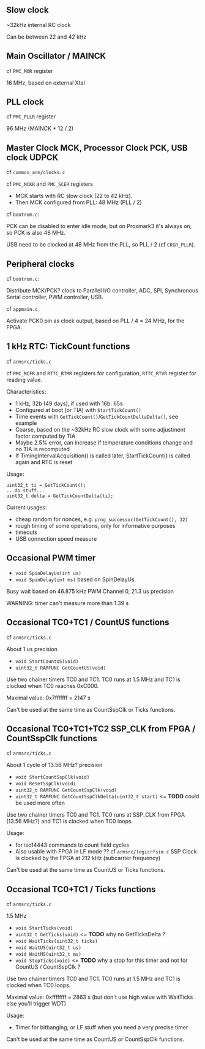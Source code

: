 ## Slow clock

~32kHz internal RC clock

Can be between 22 and 42 kHz

## Main Oscillator / MAINCK

cf `PMC_MOR` register

16 MHz, based on external Xtal

## PLL clock

cf `PMC_PLLR` register

96 MHz (MAINCK * 12 / 2)

## Master Clock MCK, Processor Clock PCK, USB clock UDPCK

cf `common_arm/clocks.c`

cf `PMC_MCKR` and `PMC_SCER` registers

* MCK starts with RC slow clock (22 to 42 kHz).
* Then MCK configured from PLL: 48 MHz (PLL / 2)

cf `bootrom.c`:

PCK can be disabled to enter idle mode, but on Proxmark3 it's always on, so PCK is also 48 MHz.

USB need to be clocked at 48 MHz from the PLL, so PLL / 2 (cf `CKGR_PLLR`).


## Peripheral clocks

cf `bootrom.c`:

Distribute MCK/PCK? clock to Parallel I/O controller, ADC, SPI, Synchronous Serial controller, PWM controller, USB.

cf `appmain.c`

Activate PCK0 pin as clock output, based on PLL / 4 = 24 MHz, for the FPGA.

## 1 kHz RTC: TickCount functions

cf `armsrc/ticks.c`

cf `PMC_MCFR` and `RTTC_RTMR` registers for configuration, `RTTC_RTVR` register for reading value.

Characteristics:

* 1 kHz, 32b (49 days), if used with 16b: 65s
* Configured at boot (or TIA) with `StartTickCount()`
* Time events with `GetTickCount()`/`GetTickCountDeltaDelta()`, see example
* Coarse, based on the ~32kHz RC slow clock with some adjustment factor computed by TIA
* Maybe 2.5% error, can increase if temperature conditions change and no TIA is recomputed
* If TimingIntervalAcquisition() is called later, StartTickCount() is called again and RTC is reset

Usage:

```
uint32_t ti = GetTickCount();
...do stuff...
uint32_t delta = GetTickCountDelta(ti);
```

Current usages:

* cheap random for nonces, e.g. `prng_successor(GetTickCount(), 32)`
* rough timing of some operations, only for informative purposes
* timeouts
* USB connection speed measure

## Occasional PWM timer

* `void SpinDelayUs(int us)`
* `void SpinDelay(int ms)` based on SpinDelayUs

Busy wait based on 46.875 kHz PWM Channel 0, 21.3 us precision

WARNING: timer can't measure more than 1.39 s


## Occasional TC0+TC1 / CountUS functions

cf `armsrc/ticks.c`

About 1 us precision

* `void StartCountUS(void)`
* `uint32_t RAMFUNC GetCountUS(void)`

Use two chainer timers TC0 and TC1.
TC0 runs at 1.5 MHz and TC1 is clocked when TC0 reaches 0xC000.

Maximal value: 0x7fffffff = 2147 s

Can't be used at the same time as CountSspClk or Ticks functions.

## Occasional TC0+TC1+TC2 SSP_CLK from FPGA / CountSspClk functions

cf `armsrc/ticks.c`

About 1 cycle of 13.56 MHz? precision

* `void StartCountSspClk(void)`
* `void ResetSspClk(void)`
* `uint32_t RAMFUNC GetCountSspClk(void)`
* `uint32_t RAMFUNC GetCountSspClkDelta(uint32_t start)` <= **TODO** could be used more often

Use two chainer timers TC0 and TC1.
TC0 runs at SSP_CLK from FPGA (13.56 MHz?) and TC1 is clocked when TC0 loops.

Usage:

* for iso14443 commands to count field cycles
* Also usable with FPGA in LF mode ?? cf `armsrc/legicrfsim.c` SSP Clock is clocked by the FPGA at 212 kHz (subcarrier frequency)

Can't be used at the same time as CountUS or Ticks functions.

## Occasional TC0+TC1 / Ticks functions

cf `armsrc/ticks.c`

1.5 MHz

* `void StartTicks(void)`
* `uint32_t GetTicks(void)` <= **TODO** why no GetTicksDelta ?
* `void WaitTicks(uint32_t ticks)`
* `void WaitUS(uint32_t us)`
* `void WaitMS(uint32_t ms)`
* `void StopTicks(void)` <= **TODO** why a stop for this timer and not for CountUS / CountSspClk ?

Use two chainer timers TC0 and TC1.
TC0 runs at 1.5 MHz and TC1 is clocked when TC0 loops.

Maximal value: 0xffffffff = 2863 s (but don't use high value with WaitTicks else you'll trigger WDT)

Usage:

* Timer for bitbanging, or LF stuff when you need a very precise timer

Can't be used at the same time as CountUS or CountSspClk functions.
